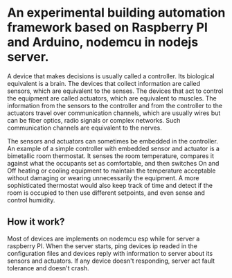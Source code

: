 # An experimental building automation framework based on Raspberry PI and Arduino, nodemcu in nodejs server.

A device that makes decisions is usually called a controller. Its biological equivalent is a brain. The devices that collect information are called sensors, which are equivalent to the senses. The devices that act to control the equipment are called actuators, which are equivalent to muscles. The information from the sensors to the controller and from the controller to the actuators travel over communication channels, which are usually wires but can be fiber optics, radio signals or complex networks. Such communication channels are equivalent to the nerves.

The sensors and actuators can sometimes be embedded in the controller. An example of a simple controller with embedded sensor and actuator is a bimetallic room thermostat. It senses the room temperature, compares it against what the occupants set as comfortable, and then switches On and Off heating or cooling equipment to maintain the temperature acceptable without damaging or wearing unnecessarily the equipment. A more sophisticated thermostat would also keep track of time and detect if the room is occupied to then use different setpoints, and even sense and control humidity.

## How it work?
Most of devices are implements on nodemcu esp while for server a raspberry PI.
When the server starts, ping devices ip readed in the configuration files and devices reply with information to server about its sensors and actuators. If any device doesn't responding, server act fault tolerance and doesn't crash.

